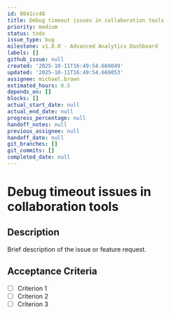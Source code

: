```yaml
---
id: 0841cc48
title: Debug timeout issues in collaboration tools
priority: medium
status: todo
issue_type: bug
milestone: v1.8.0 - Advanced Analytics Dashboard
labels: []
github_issue: null
created: '2025-10-11T16:49:54.669049'
updated: '2025-10-11T16:49:54.669053'
assignee: michael.brown
estimated_hours: 0.5
depends_on: []
blocks: []
actual_start_date: null
actual_end_date: null
progress_percentage: null
handoff_notes: null
previous_assignee: null
handoff_date: null
git_branches: []
git_commits: []
completed_date: null
---
```


# Debug timeout issues in collaboration tools

## Description

Brief description of the issue or feature request.

## Acceptance Criteria

- [ ] Criterion 1
- [ ] Criterion 2
- [ ] Criterion 3